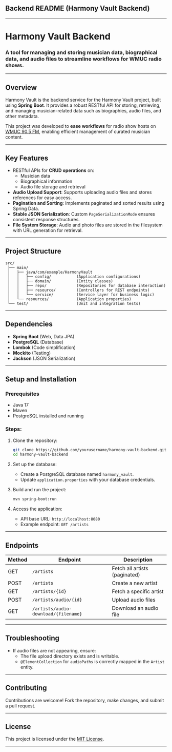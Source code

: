 ## **Backend README** (Harmony Vault Backend)

---

# **Harmony Vault Backend**
### A tool for managing and storing musician data, biographical data, and audio files to streamline workflows for WMUC radio shows.

---

## **Overview**
Harmony Vault is the backend service for the Harmony Vault project, built using **Spring Boot**. It provides a robust RESTful API for storing, retrieving, and managing musician-related data such as biographies, audio files, and other metadata.

This project was developed to **ease workflows** for radio show hosts on [WMUC 90.5 FM](https://www.wmuc.umd.edu/show/282907), enabling efficient management of curated musician content.

---

## **Key Features**
- RESTful APIs for **CRUD operations** on:
   - Musician data
   - Biographical information
   - Audio file storage and retrieval
- **Audio Upload Support**: Supports uploading audio files and stores references for easy access.
- **Pagination and Sorting**: Implements paginated and sorted results using Spring Data.
- **Stable JSON Serialization**: Custom `PageSerializationMode` ensures consistent response structures.
- **File System Storage**: Audio and photo files are stored in the filesystem with URL generation for retrieval.

---

## **Project Structure**
```plaintext
src/
 ├── main/
 │   ├── java/com/example/HarmonyVault
 │   │   ├── config/           (Application configurations)
 │   │   ├── domain/           (Entity classes)
 │   │   ├── repo/             (Repositories for database interaction)
 │   │   ├── resource/         (Controllers for REST endpoints)
 │   │   └── service/          (Service layer for business logic)
 │   └── resources/            (Application properties)
 └── test/                     (Unit and integration tests)
```

---

## **Dependencies**
- **Spring Boot** (Web, Data JPA)
- **PostgreSQL** (Database)
- **Lombok** (Code simplification)
- **Mockito** (Testing)
- **Jackson** (JSON Serialization)

---

## **Setup and Installation**

### **Prerequisites**
- Java 17
- Maven
- PostgreSQL installed and running

### **Steps:**
1. Clone the repository:
   ```bash
   git clone https://github.com/yourusername/harmony-vault-backend.git
   cd harmony-vault-backend
   ```

2. Set up the database:
   - Create a PostgreSQL database named `harmony_vault`.
   - Update `application.properties` with your database credentials.

3. Build and run the project:
   ```bash
   mvn spring-boot:run
   ```

4. Access the application:
   - API base URL: `http://localhost:8080`
   - Example endpoint: `GET /artists`

---

## **Endpoints**
| Method | Endpoint                     | Description                     |
|--------|-----------------------------|---------------------------------|
| GET    | `/artists`                  | Fetch all artists (paginated)   |
| POST   | `/artists`                  | Create a new artist             |
| GET    | `/artists/{id}`             | Fetch a specific artist         |
| POST   | `/artists/audio/{id}`       | Upload audio files              |
| GET    | `/artists/audio-download/{filename}` | Download an audio file          |

---

## **Troubleshooting**
- If audio files are not appearing, ensure:
   - The file upload directory exists and is writable.
   - `@ElementCollection` for `audioPaths` is correctly mapped in the `Artist` entity.

---

## **Contributing**
Contributions are welcome! Fork the repository, make changes, and submit a pull request.

---

## **License**
This project is licensed under the [MIT License](https://opensource.org/licenses/MIT).

---

